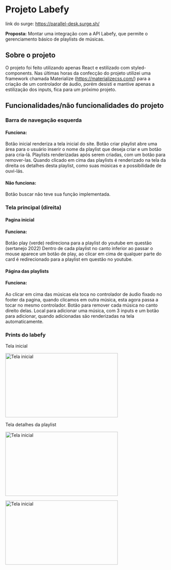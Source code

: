 # Projeto Labefy

link do surge: https://parallel-desk.surge.sh/

**Proposta:**  Montar uma integração com a API Labefy, que permite o gerenciamento básico de playlists de músicas.

## Sobre o projeto

O projeto foi feito utilizando apenas React e estilizado com styled-components. Nas últimas horas da confecção do projeto utilizei uma framework chamada Materialize (https://materializecss.com/) para a criação de um controlador de áudio, porém desisti e mantive apenas a estilização dos inputs, fica para um próximo projeto. 

## Funcionalidades/não funcionalidades do projeto

### Barra de navegação esquerda
#### Funciona:<br>
Botão inicial renderiza a tela inicial do site.
Botão criar playlist abre uma área para o usuário inserir o nome da playlist que deseja criar e um botão para cria-lá.
Playlists renderizadas após serem criadas, com um botão para remover-las. Quando clicado em cima das playlists é renderizado na tela da direita os detalhes desta playlist,  como suas músicas e a possibilidade de ouvi-lás.

#### Não funciona:<br>
Botão buscar não teve sua função implementada.

### Tela principal (direita)

#### Pagina inicial<br>
#### Funciona:<br>
Botão play (verde) redireciona para a playlist do youtube em questão (sertanejo 2022)
Dentro de cada playlist no canto inferior ao passar o mouse aparece um botão de play, ao clicar em cima de qualquer parte do card é redirecionado para a playlist em questão no youtube.

#### Página das playlists<br>
#### Funciona:<br>
Ao clicar em cima das músicas ela toca no controlador de áudio fixado no footer da pagina, quando clicamos em outra música, esta agora passa a tocar no mesmo controlador.
Botão para remover cada música no canto direito delas.
Local para adicionar uma música, com 3 inputs e um botão para adicionar, quando adicionadas são renderizadas na tela automaticamente. 

### Prints do labefy

<p>Tela inicial</p>
<img src="https://user-images.githubusercontent.com/100432523/175800707-3c2830ab-8ec4-46fc-9c6f-19d037d1a51b.png" alt="Tela inicial" width="350px" height="200px"/>

<p>Tela detalhes da playlist</p>
<img src="https://user-images.githubusercontent.com/100432523/175800708-a77bbecc-7588-4373-92f5-64726c186525.png" alt="Tela inicial" width="350px" height="200px"/>

<p></p>
<img src="https://user-images.githubusercontent.com/100432523/175800709-54b05033-8e00-4618-8984-6b5e481801ad.png" alt="Tela inicial" width="350px" height="200px"/>
